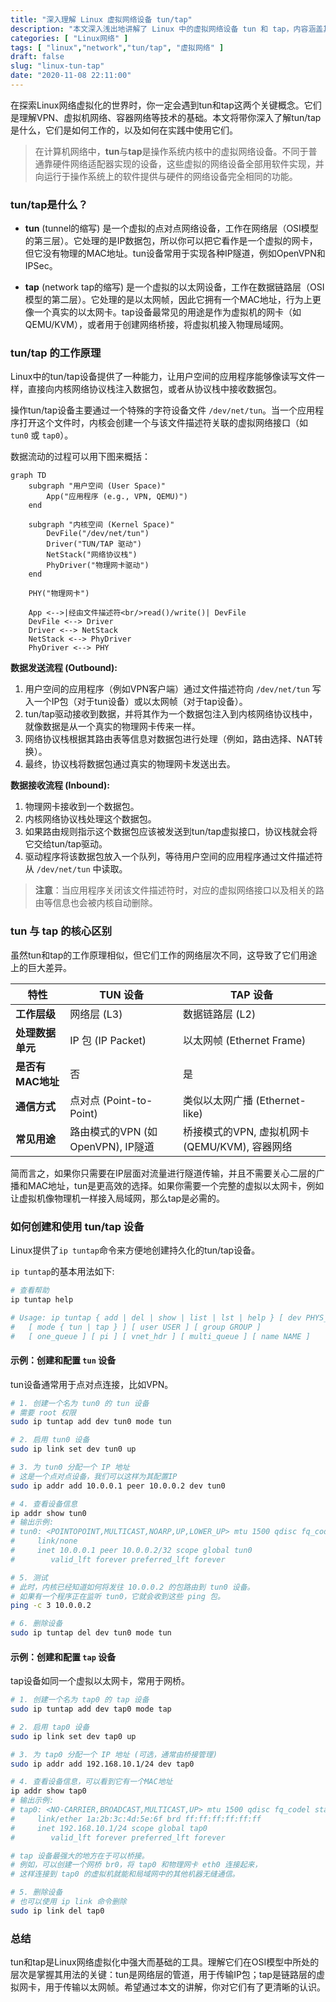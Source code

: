 ```yaml
---
title: "深入理解 Linux 虚拟网络设备 tun/tap"
description: "本文深入浅出地讲解了 Linux 中的虚拟网络设备 tun 和 tap，内容涵盖其基本概念、工作原理、两者差异、以及实际操作示例，帮助你更好地理解和使用它们。"
categories: [ "Linux网络" ]
tags: [ "linux","network","tun/tap", "虚拟网络" ]
draft: false
slug: "linux-tun-tap"
date: "2020-11-08 22:11:00"
---
```


在探索Linux网络虚拟化的世界时，你一定会遇到tun和tap这两个关键概念。它们是理解VPN、虚拟机网络、容器网络等技术的基础。本文将带你深入了解tun/tap是什么，它们是如何工作的，以及如何在实践中使用它们。

> 在计算机网络中，**tun**与**tap**是操作系统内核中的虚拟网络设备。不同于普通靠硬件网络适配器实现的设备，这些虚拟的网络设备全部用软件实现，并向运行于操作系统上的软件提供与硬件的网络设备完全相同的功能。

### tun/tap是什么？

- **tun** (tunnel的缩写) 是一个虚拟的点对点网络设备，工作在网络层（OSI模型的第三层）。它处理的是IP数据包，所以你可以把它看作是一个虚拟的网卡，但它没有物理的MAC地址。tun设备常用于实现各种IP隧道，例如OpenVPN和IPSec。

- **tap** (network tap的缩写) 是一个虚拟的以太网设备，工作在数据链路层（OSI模型的第二层）。它处理的是以太网帧，因此它拥有一个MAC地址，行为上更像一个真实的以太网卡。tap设备最常见的用途是作为虚拟机的网卡（如QEMU/KVM），或者用于创建网络桥接，将虚拟机接入物理局域网。

### tun/tap 的工作原理

Linux中的tun/tap设备提供了一种能力，让用户空间的应用程序能够像读写文件一样，直接向内核网络协议栈注入数据包，或者从协议栈中接收数据包。

操作tun/tap设备主要通过一个特殊的字符设备文件 `/dev/net/tun`。当一个应用程序打开这个文件时，内核会创建一个与该文件描述符关联的虚拟网络接口（如 `tun0` 或 `tap0`）。

数据流动的过程可以用下图来概括：

```mermaid
graph TD
    subgraph "用户空间 (User Space)"
        App("应用程序 (e.g., VPN, QEMU)")
    end

    subgraph "内核空间 (Kernel Space)"
        DevFile("/dev/net/tun")
        Driver("TUN/TAP 驱动")
        NetStack("网络协议栈")
        PhyDriver("物理网卡驱动")
    end
    
    PHY("物理网卡")

    App <-->|经由文件描述符<br/>read()/write()| DevFile
    DevFile <--> Driver
    Driver <--> NetStack
    NetStack <--> PhyDriver
    PhyDriver <--> PHY
```

**数据发送流程 (Outbound):**

1.  用户空间的应用程序（例如VPN客户端）通过文件描述符向 `/dev/net/tun` 写入一个IP包（对于tun设备）或以太网帧（对于tap设备）。
2.  tun/tap驱动接收到数据，并将其作为一个数据包注入到内核网络协议栈中，就像数据是从一个真实的物理网卡传来一样。
3.  网络协议栈根据其路由表等信息对数据包进行处理（例如，路由选择、NAT转换）。
4.  最终，协议栈将数据包通过真实的物理网卡发送出去。

**数据接收流程 (Inbound):**

1.  物理网卡接收到一个数据包。
2.  内核网络协议栈处理这个数据包。
3.  如果路由规则指示这个数据包应该被发送到tun/tap虚拟接口，协议栈就会将它交给tun/tap驱动。
4.  驱动程序将该数据包放入一个队列，等待用户空间的应用程序通过文件描述符从 `/dev/net/tun` 中读取。

> **注意**：当应用程序关闭该文件描述符时，对应的虚拟网络接口以及相关的路由等信息也会被内核自动删除。

### tun 与 tap 的核心区别

虽然tun和tap的工作原理相似，但它们工作的网络层次不同，这导致了它们用途上的巨大差异。

| 特性             | TUN 设备                                      | TAP 设备                                                 |
| ---------------- | --------------------------------------------- | -------------------------------------------------------- |
| **工作层级**     | 网络层 (L3)                                   | 数据链路层 (L2)                                          |
| **处理数据单元** | IP 包 (IP Packet)                             | 以太网帧 (Ethernet Frame)                                |
| **是否有MAC地址**| 否                                            | 是                                                       |
| **通信方式**     | 点对点 (Point-to-Point)                       | 类似以太网广播 (Ethernet-like)                           |
| **常见用途**     | 路由模式的VPN (如 OpenVPN), IP隧道            | 桥接模式的VPN, 虚拟机网卡 (QEMU/KVM), 容器网络         |

简而言之，如果你只需要在IP层面对流量进行隧道传输，并且不需要关心二层的广播和MAC地址，tun是更高效的选择。如果你需要一个完整的虚拟以太网卡，例如让虚拟机像物理机一样接入局域网，那么tap是必需的。

### 如何创建和使用 tun/tap 设备

Linux提供了`ip tuntap`命令来方便地创建持久化的tun/tap设备。

`ip tuntap`的基本用法如下:
```bash
# 查看帮助
ip tuntap help

# Usage: ip tuntap { add | del | show | list | lst | help } [ dev PHYS_DEV ]
# 	[ mode { tun | tap } ] [ user USER ] [ group GROUP ]
# 	[ one_queue ] [ pi ] [ vnet_hdr ] [ multi_queue ] [ name NAME ]
```

#### 示例：创建和配置 `tun` 设备

tun设备通常用于点对点连接，比如VPN。

```bash
# 1. 创建一个名为 tun0 的 tun 设备
# 需要 root 权限
sudo ip tuntap add dev tun0 mode tun

# 2. 启用 tun0 设备
sudo ip link set dev tun0 up

# 3. 为 tun0 分配一个 IP 地址
# 这是一个点对点设备，我们可以这样为其配置IP
sudo ip addr add 10.0.0.1 peer 10.0.0.2 dev tun0

# 4. 查看设备信息
ip addr show tun0
# 输出示例:
# tun0: <POINTOPOINT,MULTICAST,NOARP,UP,LOWER_UP> mtu 1500 qdisc fq_codel state UNKNOWN group default qlen 500
#     link/none
#     inet 10.0.0.1 peer 10.0.0.2/32 scope global tun0
#        valid_lft forever preferred_lft forever

# 5. 测试
# 此时，内核已经知道如何将发往 10.0.0.2 的包路由到 tun0 设备。
# 如果有一个程序正在监听 tun0，它就会收到这些 ping 包。
ping -c 3 10.0.0.2

# 6. 删除设备
sudo ip tuntap del dev tun0 mode tun
```

#### 示例：创建和配置 `tap` 设备

tap设备如同一个虚拟以太网卡，常用于网桥。

```bash
# 1. 创建一个名为 tap0 的 tap 设备
sudo ip tuntap add dev tap0 mode tap

# 2. 启用 tap0 设备
sudo ip link set dev tap0 up

# 3. 为 tap0 分配一个 IP 地址 (可选，通常由桥接管理)
sudo ip addr add 192.168.10.1/24 dev tap0

# 4. 查看设备信息，可以看到它有一个MAC地址
ip addr show tap0
# 输出示例:
# tap0: <NO-CARRIER,BROADCAST,MULTICAST,UP> mtu 1500 qdisc fq_codel state DOWN group default qlen 1000
#     link/ether 1a:2b:3c:4d:5e:6f brd ff:ff:ff:ff:ff:ff
#     inet 192.168.10.1/24 scope global tap0
#        valid_lft forever preferred_lft forever

# tap 设备最强大的地方在于可以桥接。
# 例如，可以创建一个网桥 br0，将 tap0 和物理网卡 eth0 连接起来，
# 这样连接到 tap0 的虚拟机就能和局域网中的其他机器无缝通信。

# 5. 删除设备
# 也可以使用 ip link 命令删除
sudo ip link del tap0
```

### 总结

tun和tap是Linux网络虚拟化中强大而基础的工具。理解它们在OSI模型中所处的层次是掌握其用法的关键：tun是网络层的管道，用于传输IP包；tap是链路层的虚拟网卡，用于传输以太网帧。希望通过本文的讲解，你对它们有了更清晰的认识。